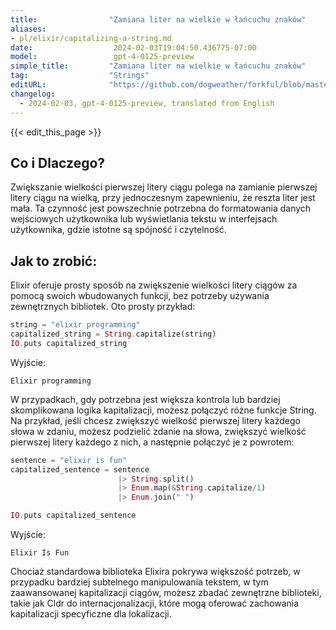 ```yaml
---
title:                "Zamiana liter na wielkie w łańcuchu znaków"
aliases:
- pl/elixir/capitalizing-a-string.md
date:                  2024-02-03T19:04:50.436775-07:00
model:                 gpt-4-0125-preview
simple_title:         "Zamiana liter na wielkie w łańcuchu znaków"
tag:                  "Strings"
editURL:              "https://github.com/dogweather/forkful/blob/master/content/pl/elixir/capitalizing-a-string.md"
changelog:
  - 2024-02-03, gpt-4-0125-preview, translated from English
---
```


{{< edit_this_page >}}

## Co i Dlaczego?

Zwiększanie wielkości pierwszej litery ciągu polega na zamianie pierwszej litery ciągu na wielką, przy jednoczesnym zapewnieniu, że reszta liter jest mała. Ta czynność jest powszechnie potrzebna do formatowania danych wejściowych użytkownika lub wyświetlania tekstu w interfejsach użytkownika, gdzie istotne są spójność i czytelność.

## Jak to zrobić:

Elixir oferuje prosty sposób na zwiększenie wielkości litery ciągów za pomocą swoich wbudowanych funkcji, bez potrzeby używania zewnętrznych bibliotek. Oto prosty przykład:

```elixir
string = "elixir programming"
capitalized_string = String.capitalize(string)
IO.puts capitalized_string
```

Wyjście:

```
Elixir programming
```

W przypadkach, gdy potrzebna jest większa kontrola lub bardziej skomplikowana logika kapitalizacji, możesz połączyć różne funkcje String. Na przykład, jeśli chcesz zwiększyć wielkość pierwszej litery każdego słowa w zdaniu, możesz podzielić zdanie na słowa, zwiększyć wielkość pierwszej litery każdego z nich, a następnie połączyć je z powrotem:

```elixir
sentence = "elixir is fun"
capitalized_sentence = sentence 
                        |> String.split() 
                        |> Enum.map(&String.capitalize/1) 
                        |> Enum.join(" ")

IO.puts capitalized_sentence
```

Wyjście:

```
Elixir Is Fun
```

Chociaż standardowa biblioteka Elixira pokrywa większość potrzeb, w przypadku bardziej subtelnego manipulowania tekstem, w tym zaawansowanej kapitalizacji ciągów, możesz zbadać zewnętrzne biblioteki, takie jak Cldr do internacjonalizacji, które mogą oferować zachowania kapitalizacji specyficzne dla lokalizacji.
